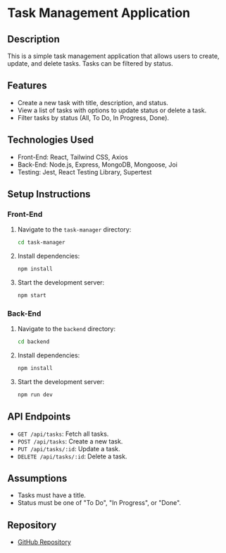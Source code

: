 # Task Management Application

## Description
This is a simple task management application that allows users to create, update, and delete tasks. Tasks can be filtered by status.

## Features
- Create a new task with title, description, and status.
- View a list of tasks with options to update status or delete a task.
- Filter tasks by status (All, To Do, In Progress, Done).

## Technologies Used
- Front-End: React, Tailwind CSS, Axios
- Back-End: Node.js, Express, MongoDB, Mongoose, Joi
- Testing: Jest, React Testing Library, Supertest

## Setup Instructions

### Front-End
1. Navigate to the `task-manager` directory:
    ```sh
    cd task-manager
    ```
2. Install dependencies:
    ```sh
    npm install
    ```
3. Start the development server:
    ```sh
    npm start
    ```

### Back-End
1. Navigate to the `backend` directory:
    ```sh
    cd backend
    ```
2. Install dependencies:
    ```sh
    npm install
    ```
3. Start the development server:
    ```sh
    npm run dev
    ```

## API Endpoints
- `GET /api/tasks`: Fetch all tasks.
- `POST /api/tasks`: Create a new task.
- `PUT /api/tasks/:id`: Update a task.
- `DELETE /api/tasks/:id`: Delete a task.

## Assumptions
- Tasks must have a title.
- Status must be one of "To Do", "In Progress", or "Done".

## Repository
- [GitHub Repository](https://github.com/arunthakur09/full-stack-task-manager)
